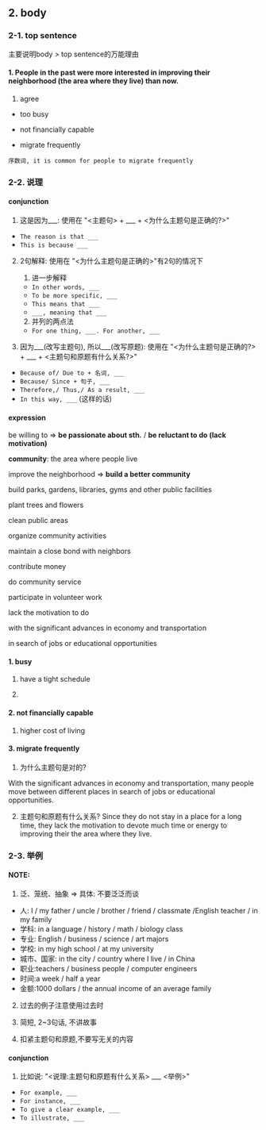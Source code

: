 
## 2. body
### 2-1. top sentence
主要说明body > top sentence的万能理由
#### 1. People in the past were more interested in improving their neighborhood (the area where they live) than now.
1. agree
+ too busy

+ not financially capable

+ migrate frequently
```
序数词, it is common for people to migrate frequently
```








### 2-2. 说理


#### conjunction
1. 这是因为\_\_\_: 使用在 "<主题句> + \_\_\_ + <为什么主题句是正确的?>"
+ `The reason is that ___`
+ `This is because ___`



2. 2句解释: 使用在 "<为什么主题句是正确的>"有2句的情况下
    1. 进一步解释
    + `In other words, ___`
    + `To be more specific, ___`
    + `This means that ___`
    + `___, meaning that ___`

    2. 并列的两点法
    + `For one thing, ___. For another, ___`





3. 因为\_\_\_(改写主题句), 所以\_\_\_(改写原题): 使用在 "<为什么主题句是正确的?> + \_\_\_ + <主题句和原题有什么关系?>"
+ `Because of/ Due to + 名词, ___`
+ `Because/ Since + 句子, ___`
+ `Therefore,/ Thus,/ As a result, ___`
+ `In this way, ___` (这样的话)






#### expression

be willing to => **be passionate about sth.** / **be reluctant to do (lack motivation)**

**community**: the area where people live

improve the neighborhood => **build a better community**

build parks, gardens, libraries, gyms and other public facilities

plant trees and flowers 

clean public areas

organize community activities 

maintain a close bond with neighbors

contribute money

do community service

participate in volunteer work

lack the motivation to do

with the significant advances in economy and transportation

in search of jobs or educational opportunities


#### 1. busy
1. have a tight schedule

2. 

#### 2. not financially capable
1. higher cost of living




#### 3. migrate frequently
1. 为什么主题句是对的?

With the significant advances in economy and transportation, many people move between different places in search of jobs or educational opportunities.


2. 主题句和原题有什么关系?
Since they do not stay in a place for a long time, they lack the motivation to devote much time or energy to improving their the area where they live.



### 2-3. 举例
#### NOTE:
1. 泛、笼统、抽象 => 具体: 不要泛泛而谈

+ 人: I / my father / uncle / brother / friend / classmate /English teacher / in my family
+ 学科: in a language / history / math / biology class
+ 专业: English / business / science / art majors
+ 学校: in my high school / at my university
+ 城市、国家: in the city / country where I live / in China
+ 职业:teachers / business people / computer engineers
+ 时间:a week / half a year
+ 金额:1000 dollars / the annual income of an average family

2. 过去的例子注意使用过去时

3. 简短, 2~3句话, 不讲故事

4. 扣紧主题句和原题,不要写无关的内容


#### conjunction
1. 比如说: "<说理:主题句和原题有什么关系> \_\_\_ <举例>"
+ `For example, ___`
+ `For instance, ___`
+ `To give a clear example, ___`
+ `To illustrate, ___`








